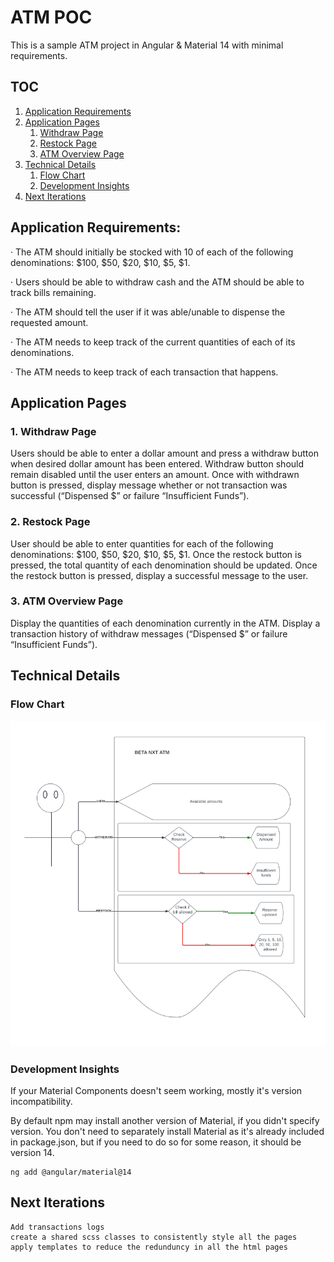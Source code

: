 # ATM POC
This is a sample ATM project in Angular & Material 14 with minimal requirements.

## TOC
1. [Application Requirements](#application-requirements)
2. [Application Pages](#application-pages)
    1. [Withdraw Page](#1-withdraw-page)
    2. [Restock Page](#2-restock-page)
    3. [ATM Overview Page](#3-atm-overview-page)
3. [Technical Details](#technical-details)
    1. [Flow Chart](#flow-chart)
    2. [Development Insights](#development-insights)
4. [Next Iterations](#next-iterations)
## Application Requirements:

·       The ATM should initially be stocked with 10 of each of the following denominations: $100, $50, $20, $10, $5, $1.

·       Users should be able to withdraw cash and the ATM should be able to track bills remaining.

·       The ATM should tell the user if it was able/unable to dispense the requested amount.

·       The ATM needs to keep track of the current quantities of each of its denominations.

·       The ATM needs to keep track of each transaction that happens.

 

## Application Pages

### 1. Withdraw Page 
Users should be able to enter a dollar amount and press a withdraw button when desired dollar amount has been entered.
Withdraw button should remain disabled until the user enters an amount.
Once with withdrawn button is pressed, display message whether or not transaction was successful (“Dispensed $<amount>” or failure “Insufficient Funds”).
 

### 2. Restock Page 
User should be able to enter quantities for each of the following denominations: $100, $50, $20, $10, $5, $1.
Once the restock button is pressed, the total quantity of each denomination should be updated.
Once the restock button is pressed, display a successful message to the user.
 

### 3. ATM Overview Page 
Display the quantities of each denomination currently in the ATM.
Display a transaction history of withdraw messages (“Dispensed $<amount>” or failure “Insufficient Funds”).

## Technical Details
### Flow Chart
![Flow chart showing the main flows](<flow-chart.png>)


### Development Insights

If your Material Components doesn't seem working, mostly it's version incompatibility.

By default npm may install another version of Material, if you didn't specify version. You don't need to separately install Material as it's already included in package.json, but if you need to do so for some reason, it should be version 14.

```
ng add @angular/material@14
```

## Next Iterations
    Add transactions logs
    create a shared scss classes to consistently style all the pages
    apply templates to reduce the redunduncy in all the html pages

